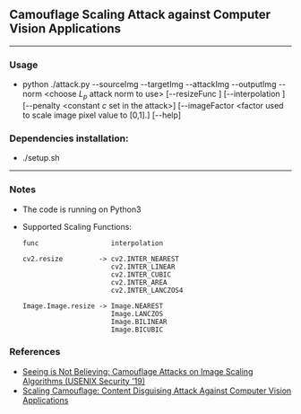 ## Camouflage Scaling Attack against Computer Vision Applications
---
### Usage
* python ./attack.py --sourceImg <source image path>
                     --targetImg <target image path>
		     --attackImg <path to save the attack image>
		     --outputImg <output image path>
                     --norm <choose $L_p$ attack norm to use>
		    [--resizeFunc <resizing function>]
		    [--interpolation <interpolation method>]
		    [--penalty <constant $c$ set in the attack>]
		    [--imageFactor <factor used to scale image pixel value to [0,1].]
		    [--help]

### Dependencies installation:
* ./setup.sh
---

### Notes

* The code is running on Python3
* Supported Scaling Functions:
  
      func                  interpolation
    
      cv2.resize         -> cv2.INTER_NEAREST
                            cv2.INTER_LINEAR
     	                    cv2.INTER_CUBIC
	                        cv2.INTER_AREA
	                        cv2.INTER_LANCZOS4
    
      Image.Image.resize -> Image.NEAREST
                            Image.LANCZOS
	        	            Image.BILINEAR
	        	            Image.BICUBIC
### References
* [Seeing is Not Believing: Camouflage Attacks on Image Scaling Algorithms (USENIX Security '19)](https://www.usenix.org/conference/usenixsecurity19/presentation/xiao)
* [Scaling Camouflage: Content Disguising Attack Against Computer Vision Applications](https://ieeexplore.ieee.org/abstract/document/8982037)
